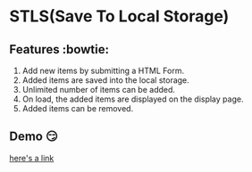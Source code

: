 # STLS(Save To Local Storage)

## Features :bowtie:

1. Add new items by submitting a HTML Form.
2. Added items are saved into the local storage.
3. Unlimited number of items can be added.
4. On load, the added items are displayed on the display page.
5. Added items can be removed.

## Demo :smirk:

[here's a link](https://melvin1atieno.github.io/save-to-local/index.html)